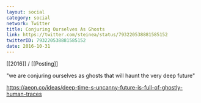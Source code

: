 ```yaml
---
layout: social
category: social
network: Twitter
title: Conjuring Ourselves As Ghosts
link: https://twitter.com/steinea/status/793220538881585152
twitterID: 793220538881585152
date: 2016-10-31
---
```


[[2016]] / [[Posting]]

"we are conjuring ourselves as ghosts that will haunt the very deep future"

<https://aeon.co/ideas/deep-time-s-uncanny-future-is-full-of-ghostly-human-traces>
